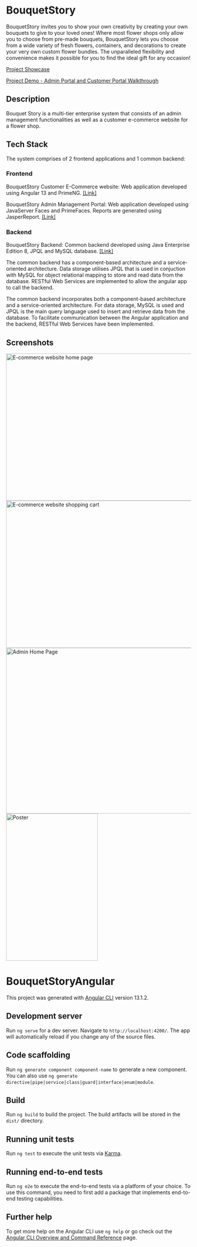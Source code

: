 # BouquetStory

BouquetStory invites you to show your own creativity by creating your own bouquets to give to your loved ones! Where most flower shops only allow you to choose from pre-made bouquets, BouquetStory lets you choose from a wide variety of fresh flowers, containers, and decorations to create your very own custom flower bundles. The unparalleled flexibility and convenience makes it possible for you to find the ideal gift for any occasion!

[Project Showcase](https://uvents.nus.edu.sg/event/20th-steps/module/IS3106/project/18)

[Project Demo - Admin Portal and Customer Portal Walkthrough](https://studio.youtube.com/video/EJkYN0Hd5ZQ/edit)

## Description

Bouquet Story is a multi-tier enterprise system that consists of an admin management functionalities as well as a customer e-commerce website for a flower shop.

## Tech Stack

The system comprises of 2 frontend applications and 1 common backend:

### Frontend

BouquetStory Customer E-Commerce website: Web application developed using Angular 13 and PrimeNG. [[Link]](https://github.com/JasonDeKhanh/BouquetStoryAngular)

BouquetStory Admin Management Portal: Web application developed using JavaServer Faces and PrimeFaces. Reports are generated using JasperReport.
[[Link]](https://github.com/JasonDeKhanh/BouquetStorySystem)

### Backend

BouquetStory Backend: Common backend developed using Java Enterprise Edition 8, JPQL and MySQL database. [[Link]](https://github.com/JasonDeKhanh/BouquetStorySystem/tree/main/BouquetStorySystem-ejb)

The common backend has a component-based architecture and a service-oriented architecture. Data storage utilises JPQL that is used in conjuction with MySQL for object relational mapping to store and read data from the database. RESTful Web Services are implemented to allow the angular app to call the backend.

The common backend incorporates both a component-based architecture and a service-oriented architecture. For data storage, MySQL is used and JPQL is the main query language used to insert and retrieve data from the database. To facilitate communication between the Angular application and the backend, RESTful Web Services have been implemented.

## Screenshots

 <img src="https://i.imgur.com/ae6Gkks.png" width="800" height="400" alt="E-commerce website home page"/>
 
 <img src="https://i.imgur.com/ZCcreS1.png" width="800" height="400" alt="E-commerce website shopping cart"/>
  
 <img src="https://i.imgur.com/9r09tOM.png" width="800" height="450" alt="Admin Home Page"/>
  
 <img src="https://i.imgur.com/7vxUlBx.png" width="250" height="400" alt="Poster"/>

# BouquetStoryAngular

This project was generated with [Angular CLI](https://github.com/angular/angular-cli) version 13.1.2.

## Development server

Run `ng serve` for a dev server. Navigate to `http://localhost:4200/`. The app will automatically reload if you change any of the source files.

## Code scaffolding

Run `ng generate component component-name` to generate a new component. You can also use `ng generate directive|pipe|service|class|guard|interface|enum|module`.

## Build

Run `ng build` to build the project. The build artifacts will be stored in the `dist/` directory.

## Running unit tests

Run `ng test` to execute the unit tests via [Karma](https://karma-runner.github.io).

## Running end-to-end tests

Run `ng e2e` to execute the end-to-end tests via a platform of your choice. To use this command, you need to first add a package that implements end-to-end testing capabilities.

## Further help

To get more help on the Angular CLI use `ng help` or go check out the [Angular CLI Overview and Command Reference](https://angular.io/cli) page.
